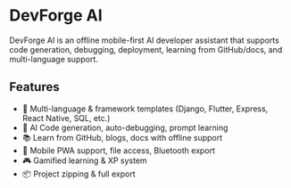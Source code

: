 # DevForge AI

DevForge AI is an offline mobile-first AI developer assistant that supports code generation, debugging, deployment, learning from GitHub/docs, and multi-language support.

## Features
- 🔧 Multi-language & framework templates (Django, Flutter, Express, React Native, SQL, etc.)
- 🧠 AI Code generation, auto-debugging, prompt learning
- 📚 Learn from GitHub, blogs, docs with offline support
- 📲 Mobile PWA support, file access, Bluetooth export
- 🎮 Gamified learning & XP system
- 📦 Project zipping & full export
